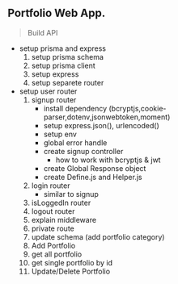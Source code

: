 ## Portfolio Web App.

> Build API

- setup prisma and express
    1. setup prisma schema
    1. setup prisma client
    1. setup express
    1. setup separete router
- setup user router
    1. signup router
        - install dependency (bcryptjs,cookie-parser,dotenv,jsonwebtoken,moment)
        - setup express.json(), urlencoded()
        - setup env
        - global error handle 
        - create signup controller
            * how to work with bcryptjs & jwt
        - create Global Response object
        - create Define.js and Helper.js
    1. login router
        - similar to signup
    1. isLoggedIn router
    1. logout router
    1. explain middleware
    1. private route
    1. update schema (add portfolio category)
    1. Add Portfolio
    1. get all portfolio
    1. get single portfolio by id
    1. Update/Delete Portfolio
    


        